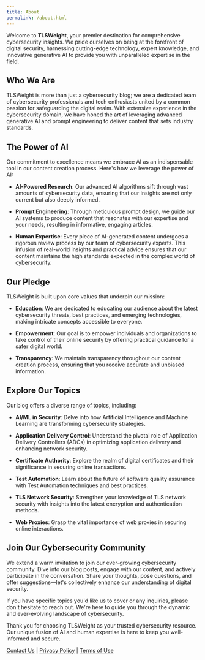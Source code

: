 ```yaml
---
title: About
permalink: /about.html
---
```


Welcome to **TLSWeight**, your premier destination for comprehensive cybersecurity insights. We pride ourselves on being at the forefront of digital security, harnessing cutting-edge technology, expert knowledge, and innovative generative AI to provide you with unparalleled expertise in the field.

## Who We Are

TLSWeight is more than just a cybersecurity blog; we are a dedicated team of cybersecurity professionals and tech enthusiasts united by a common passion for safeguarding the digital realm. With extensive experience in the cybersecurity domain, we have honed the art of leveraging advanced generative AI and prompt engineering to deliver content that sets industry standards.

## The Power of AI

Our commitment to excellence means we embrace AI as an indispensable tool in our content creation process. Here's how we leverage the power of AI:

- **AI-Powered Research**: Our advanced AI algorithms sift through vast amounts of cybersecurity data, ensuring that our insights are not only current but also deeply informed.

- **Prompt Engineering**: Through meticulous prompt design, we guide our AI systems to produce content that resonates with our expertise and your needs, resulting in informative, engaging articles.

- **Human Expertise**: Every piece of AI-generated content undergoes a rigorous review process by our team of cybersecurity experts. This infusion of real-world insights and practical advice ensures that our content maintains the high standards expected in the complex world of cybersecurity.

## Our Pledge

TLSWeight is built upon core values that underpin our mission:

- **Education**: We are dedicated to educating our audience about the latest cybersecurity threats, best practices, and emerging technologies, making intricate concepts accessible to everyone.

- **Empowerment**: Our goal is to empower individuals and organizations to take control of their online security by offering practical guidance for a safer digital world.

- **Transparency**: We maintain transparency throughout our content creation process, ensuring that you receive accurate and unbiased information.

## Explore Our Topics

Our blog offers a diverse range of topics, including:

- **AI/ML in Security**: Delve into how Artificial Intelligence and Machine Learning are transforming cybersecurity strategies.

- **Application Delivery Control**: Understand the pivotal role of Application Delivery Controllers (ADCs) in optimizing application delivery and enhancing network security.

- **Certificate Authority**: Explore the realm of digital certificates and their significance in securing online transactions.

- **Test Automation**: Learn about the future of software quality assurance with Test Automation techniques and best practices.

- **TLS Network Security**: Strengthen your knowledge of TLS network security with insights into the latest encryption and authentication methods.

- **Web Proxies**: Grasp the vital importance of web proxies in securing online interactions.

## Join Our Cybersecurity Community

We extend a warm invitation to join our ever-growing cybersecurity community. Dive into our blog posts, engage with our content, and actively participate in the conversation. Share your thoughts, pose questions, and offer suggestions—let's collectively enhance our understanding of digital security.

If you have specific topics you'd like us to cover or any inquiries, please don't hesitate to reach out. We're here to guide you through the dynamic and ever-evolving landscape of cybersecurity.

Thank you for choosing TLSWeight as your trusted cybersecurity resource. Our unique fusion of AI and human expertise is here to keep you well-informed and secure.

[Contact Us](contact.html) | [Privacy Policy](privacy-policy.html) | [Terms of Use](terms.html)
